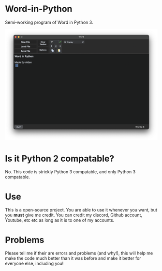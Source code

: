 # Word-in-Python
Semi-working program of Word in Python 3.

![alt text](https://github.com/AidenSorabji/Word-in-Python/blob/main/word-in-python-thumbnail.png)
# Is it Python 2 compatable?
No. This code is strickly Python 3 compatable, and only Python 3 compatable.

# Use
This is a open-source project. You are able to use it whenever you want, but you **must** give me credit. You can credit my discord, Github account, Youtube, etc etc as long as it is to one of my accounts.

# Problems
Please tell me if their are errors and problems (and why!), this will help me make the code much better than it was before and make it better for everyone else, including you!
